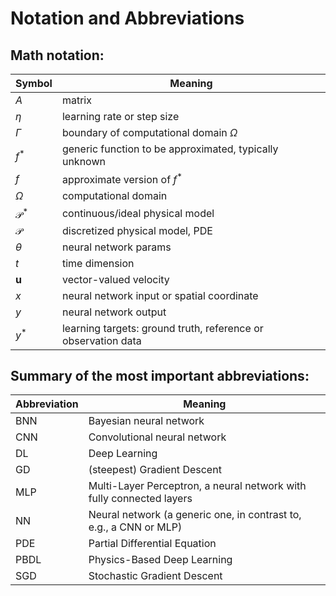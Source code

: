 
# Notation and Abbreviations

## Math notation:

| Symbol | Meaning |
| --- | --- |
| $A$ | matrix |
| $\eta$ | learning rate or step size |
| $\Gamma$ | boundary of computational domain $\Omega$ |
| $f^{*}$ | generic function to be approximated, typically  unknown |
| $f$ | approximate version of $f^{*}$ |
| $\Omega$ | computational domain |
| $\mathcal P^*$ | continuous/ideal physical model |
| $\mathcal P$ | discretized physical model, PDE |
| $\theta$ | neural network params |
| $t$ | time dimension |
| $\mathbf{u}$ | vector-valued velocity |
| $x$ | neural network input or spatial coordinate |
| $y$ | neural network output |
| $y^*$ | learning targets: ground truth, reference or observation data |

## Summary of the most important abbreviations:

| Abbreviation | Meaning |
| --- | --- |
| BNN  | Bayesian neural network |
| CNN  | Convolutional neural network |
| DL   | Deep Learning |
| GD   | (steepest) Gradient Descent|
| MLP  | Multi-Layer Perceptron, a neural network with fully connected layers |
| NN   | Neural network (a generic one, in contrast to, e.g., a CNN or MLP) |
| PDE  | Partial Differential Equation |
| PBDL | Physics-Based Deep Learning |
| SGD  | Stochastic Gradient Descent|



